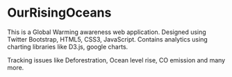 # OurRisingOceans

This is a Global Warming awareness web application. 
Designed using Twitter Bootstrap, HTML5, CSS3, JavaScript. Contains analytics using charting libraries like D3.js, google charts.


Tracking issues like Deforestration, Ocean level rise, CO emission and many more. 
